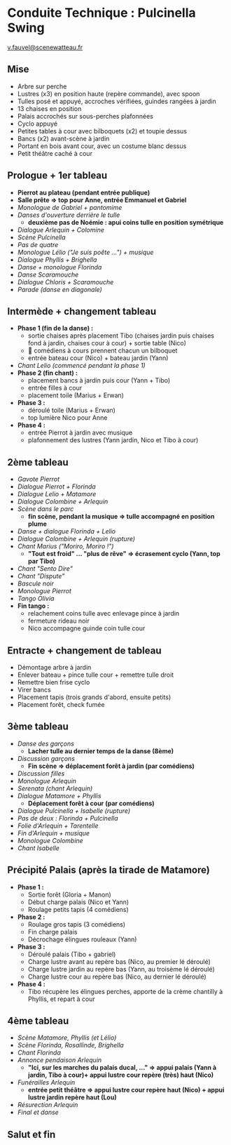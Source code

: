 # Conduite Technique : Pulcinella Swing

v.fauvel@scenewatteau.fr

## Mise

- Arbre sur perche
- Lustres (x3) en position haute (repère commande), avec spoon
- Tulles posé et appuyé, accroches vérifiées, guindes rangées à jardin
- 13 chaises en position
- Palais accrochés sur sous-perches plafonnées
- Cyclo appuyé
- Petites tables à cour avec bilboquets (x2) et toupie dessus
- Bancs (x2) avant-scène à jardin
- Portant en bois avant cour, avec un costume blanc dessus
- Petit théâtre caché à cour

## Prologue + 1er tableau

- **Pierrot au plateau (pendant entrée publique)**
- **Salle prête => top pour Anne, entrée Emmanuel et Gabriel**
- _Monologue de Gabriel + pantomime_
- _Danses d'ouverture derrière le tulle_
  - **deuxième pas de Noémie : apui coins tulle en position symétrique**
- _Dialogue Arlequin + Colomine_
- _Scène Pulcinella_
- _Pas de quatre_
- _Monologue Lélio ("Je suis poête ...") + musique_
- _Dialogue Phyllis + Brighella_
- _Danse + monologue Florinda_
- _Danse Scaramouche_
- _Dialogue Chloris + Scaramouche_
- _Parade (danse en diagonale)_

## Intermède + changement tableau

- **Phase 1 (fin de la danse) :**
  - sortie chaises après placement Tibo (chaises jardin puis chaises fond à jardin, chaises cour à cour) + sortie table (Nico)
  - :bell: comédiens à cours prennent chacun un bilboquet
  - entrée bateau cour (Nico) + bateau jardin (Yann)
- _Chant Lelio (commencé pendant la phase 1)_
- **Phase 2 (fin chant) :**
  - placement bancs à jardin puis cour (Yann + Tibo)
  - entrée filles à cour
  - placement toile (Marius + Erwan)
- **Phase 3 :**
  - déroulé toile (Marius + Erwan)
  - top lumière Nico pour Anne
- **Phase 4 :**
  - entrée Pierrot à jardin avec musique
  - plafonnement des lustres (Yann jardin, Nico et Tibo à cour)

## 2ème tableau

- _Gavote Pierrot_
- _Dialogue Pierrot + Florinda_
- _Dialogue Lelio + Matamore_
- _Dialogue Colombine + Arlequin_
- _Scène dans le parc_
  - **fin scène, pendant la musique => tulle accompagné en position plume**
- _Danse + dialogue Florinda + Lelio_
- _Dialogue Colombine + Arlequin (rupture)_
- _Chant Marius ("Moriro, Moriro !")_
  - **"Tout est froid" ... "plus de rêve" => écrasement cyclo (Yann, top par Tibo)**
- _Chant "Sento Dire"_
- _Chant "Dispute"_
- _Bascule noir_
- _Monologue Pierrot_
- _Tango Olivia_
- **Fin tango :**
  - relachement coins tulle avec enlevage pince à jardin
  - fermeture rideau noir
  - Nico accompagne guinde coin tulle cour

## Entracte + changement de tableau

- Démontage arbre à jardin
- Enlever bateau + pince tulle cour + remettre tulle droit
- Remettre bien frise cyclo
- Virer bancs
- Placement tapis (trois grands d'abord, ensuite petits)
- Placement forêt, check fumée

## 3ème tableau

- _Danse des garçons_
  - **Lacher tulle au dernier temps de la danse (8ème)**
- _Discussion garçons_
  - **Fin scène => déplacement forêt à jardin (par comédiens)**
- _Discussion filles_
- _Monologue Arlequin_
- _Serenata (chant Arlequin)_
- _Dialogue Matamore + Phyllis_
  - **Déplacement forêt à cour (par comédiens)**
- _Dialogue Pulcinella + Isabelle (rupture)_
- _Pas de deux : Florinda + Pulcinella_
- _Folie d'Arlequin + Tarentelle_
- _Fin d'Arlequin + musique_
- _Monologue Colombine_
- _Chant Isabelle_

## Précipité Palais (après la tirade de Matamore)

- **Phase 1 :**
  - Sortie forêt (Gloria + Manon)
  - Début charge palais (Nico et Yann)
  - Roulage petits tapis (4 comédiens)
- **Phase 2 :**
  - Roulage gros tapis (3 comédiens)
  - Fin charge palais
  - Décrochage élingues rouleaux (Yann)
- **Phase 3 :**
  - Déroulé palais (Tibo + gabriel)
  - Charge lustre avant au repère bas (Nico, au premier lé déroulé)
  - Charge lustre jardin au repère bas (Yann, au troisème lé déroulé)
  - Charge lustre cour au repère bas (Nico, au dernier lé déroulé)
- **Phase 4 :**
  - Tibo récupère les élingues perches, apporte de la crème chantilly à Phyllis, et repart à cour

## 4ème tableau

- _Scène Matamore, Phyllis (et Lélio)_
- _Scène Florinda, Rosallinde, Brighella_
- _Chant Florinda_
- _Annonce pendaison Arlequin_
  - **"Ici, sur les marches du palais ducal, ..." => appui palais (Yann à jardin, Tibo à cour)+ appui lustre cour repère (très) haut (Nico)**
- _Funérailles Arlequin_
  - **entrée petit théâtre => appui lustre cour repère haut (Nico) + appui lustre jardin repère haut (Lou)**
- _Résurection Arlequin_
- _Final et danse_

## Salut et fin